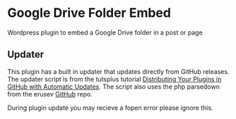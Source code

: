 # Google Drive Folder Embed
Wordpress plugin to embed a Google Drive folder in a post or page

## Updater
This plugin has a built in updater that updates directly from GitHub releases. The updater script is from the tutsplus tutorial [Distributing Your Plugins in GitHub with Automatic Updates](http://code.tutsplus.com/tutorials/distributing-your-plugins-in-github-with-automatic-updates--wp-34817). The script also uses the php parsedown from the erusev [GitHub](https://github.com/erusev/parsedown) repo.

During plugin update you may recieve a fopen error please ignore this.